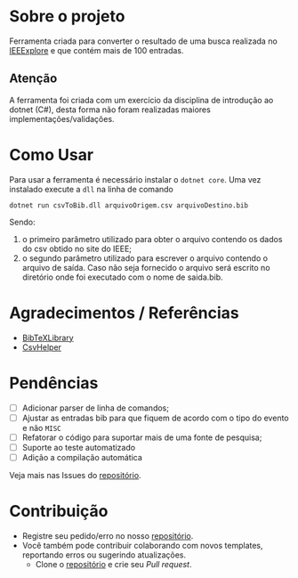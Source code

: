 # Sobre o projeto

Ferramenta criada para converter o resultado de uma busca realizada no [IEEExplore](http://ieeexplore.ieee.org/) e que contém mais de 100 entradas.

## Atenção
A ferramenta foi criada com um exercício da disciplina de introdução ao dotnet (C#), desta forma não foram realizadas maiores implementações/validações.

# Como Usar
Para usar a ferramenta é necessário instalar o `dotnet core`. Uma vez instalado execute a `dll` na linha de comando 

`dotnet run csvToBib.dll arquivoOrigem.csv arquivoDestino.bib`

Sendo:

1. o primeiro parâmetro utilizado para obter o arquivo contendo os dados do csv obtido no site do IEEE;
2. o segundo parâmetro utilizado para escrever o arquivo contendo o  arquivo de saída. Caso não seja fornecido o arquivo será escrito no diretório onde foi executado com o nome de saida.bib.

# Agradecimentos / Referências

* [BibTeXLibrary](https://github.com/BERef/BibTeXLibrary)
* [CsvHelper](https://joshclose.github.io/CsvHelper/)

# Pendências

* [ ] Adicionar parser de linha de comandos;
* [ ] Ajustar as entradas bib para que fiquem de acordo com o tipo do evento e não `MISC`
* [ ] Refatorar o código para suportar mais de uma fonte de pesquisa;
* [ ] Suporte ao teste automatizado
* [ ] Adição a compilação automática

Veja mais nas Issues do [repositório].

# Contribuição

* Registre seu pedido/erro no nosso [repositório].
* Você também pode contribuir colaborando com novos templates, reportando erros ou sugerindo atualizações. 
  * Clone o [repositório] e crie seu *Pull request*.

[repositório]: https://github.com/CBSIIFSLagarto/csvtobib
